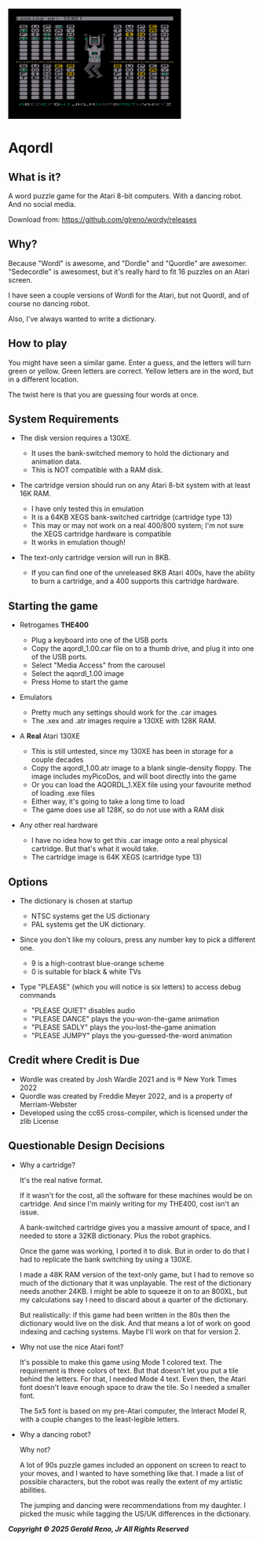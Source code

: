 ![Image: aqordl screenshot](aqordl_screenshot1.png)

# Aqordl

## What is it?

A word puzzle game for the Atari 8-bit computers. With a dancing robot. And no social media.

Download from: https://github.com/glreno/wordy/releases

## Why?

Because "Wordl" is awesome, and "Dordle" and "Quordle" are awesomer. "Sedecordle" is awesomest, but it's really hard to fit 16 puzzles on an Atari screen.

I have seen a couple versions of Wordl for the Atari, but not Quordl, and of course no dancing robot.

Also, I've always wanted to write a dictionary.

## How to play

You might have seen a similar game. Enter a guess, and the letters will turn green or yellow. Green letters are correct. Yellow letters are in the word, but in a different location.

The twist here is that you are guessing four words at once.

## System Requirements

- The disk version requires a 130XE.
  - It uses the bank-switched memory to hold the dictionary and animation data.
  - This is NOT compatible with a RAM disk.

- The cartridge version should run on any Atari 8-bit system with at least 16K RAM.
  - I have only tested this in emulation
  - It is a 64KB XEGS bank-switched cartridge (cartridge type 13)
  - This may or may not work on a real 400/800 system; I'm not sure the XEGS cartridge hardware is compatible
  - It works in emulation though!

- The text-only cartridge version will run in 8KB.
  - If you can find one of the unreleased 8KB Atari 400s, have the ability to burn a cartridge, and a 400 supports this cartridge hardware.

## Starting the game

- Retrogames **THE400**
  - Plug a keyboard into one of the USB ports
  - Copy the aqordl_1.00.car file on to a thumb drive, and plug it into one of the USB ports.
  - Select "Media Access" from the carousel
  - Select the aqordl_1.00 image
  - Press Home to start the game

- Emulators
  - Pretty much any settings should work for the .car images
  - The .xex and .atr images require a 130XE with 128K RAM.

- A **Real** Atari 130XE
  - This is still untested, since my 130XE has been in storage for a couple decades
  - Copy the aqordl_1.00.atr image to a blank single-density floppy. The image includes myPicoDos, and will boot directly into the game
  - Or you can load the AQORDL_1.XEX file using your favourite method of loading .exe files
  - Either way, it's going to take a long time to load
  - The game does use all 128K, so do not use with a RAM disk

- Any other real hardware
  - I have no idea how to get this .car image onto a real physical cartridge. But that's what it would take.
  - The cartridge image is 64K XEGS (cartridge type 13)

## Options

- The dictionary is chosen at startup
  - NTSC systems get the US dictionary
  - PAL systems get the UK dictionary.

- Since you don't like my colours, press any number key to pick a different one.
  - 9 is a high-contrast blue-orange scheme
  - 0 is suitable for black & white TVs

- Type "PLEASE" (which you will notice is six letters) to access debug commands
  - "PLEASE QUIET" disables audio
  - "PLEASE DANCE" plays the you-won-the-game animation
  - "PLEASE SADLY" plays the you-lost-the-game animation
  - "PLEASE JUMPY" plays the you-guessed-the-word animation


## Credit where Credit is Due

- Wordle was created by Josh Wardle 2021 and is &#174; New York Times 2022
- Quordle was created by Freddie Meyer 2022, and is a property of Merriam-Webster
- Developed using the cc65 cross-compiler, which is licensed under the zlib License

## Questionable Design Decisions

- Why a cartridge?

    It's the real native format.

    If it wasn't for the cost, all the software for these machines would be on cartridge. And since I'm mainly writing for my THE400, cost isn't an issue.

    A bank-switched cartridge gives you a massive amount of space, and I needed to store a 32KB dictionary. Plus the robot graphics.

    Once the game was working, I ported it to disk. But in order to do that I had to replicate the bank switching by using a 130XE.

    I made a 48K RAM version of the text-only game, but I had to remove so much of the dictionary that it was unplayable. The rest of the dictionary needs another 24KB. I might be able to squeeze it on to an 800XL, but my calculations say I need to discard about a quarter of the dictionary.

    But realistically: if this game had been written in the 80s then the dictionary would live on the disk. And that means a lot of work on good indexing and caching systems. Maybe I'll work on that for version 2.

- Why not use the nice Atari font?

    It's possible to make this game using Mode 1 colored text. The requirement is three colors of text. But that doesn't let you put a tile behind the letters. For that, I needed Mode 4 text. Even then, the Atari font doesn't leave enough space to draw the tile. So I needed a smaller font.

    The 5x5 font is based on my pre-Atari computer, the Interact Model R, with a couple changes to the least-legible letters.

- Why a dancing robot?

    Why not?

    A lot of 90s puzzle games included an opponent on screen to react to your moves, and I wanted to have something like that. I made a list of possible characters, but the robot was really the extent of my artistic abilities.

    The jumping and dancing were recommendations from my daughter. I picked the music while tagging the US/UK differences in the dictionary.


***Copyright &copy; 2025 Gerald Reno, Jr  All Rights Reserved***

